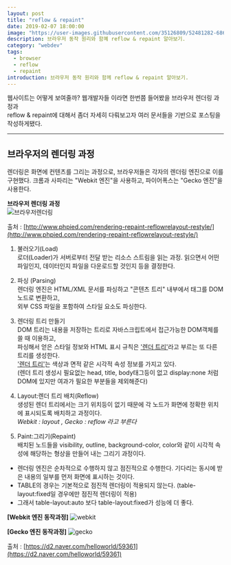 ```yaml
---
layout: post
title: "reflow & repaint"
date: 2019-02-07 18:00:00
image: "https://user-images.githubusercontent.com/35126809/52481282-6863e280-2bf1-11e9-9a0b-2caa30b8841f.png"
description: 브라우저 동작 원리와 함꼐 reflow & repaint 알아보기.
category: "webdev"
tags:
  - browser
  - reflow
  - repaint
introduction: 브라우저 동작 원리와 함께 reflow & repaint 알아보기.
---
```


웹사이트는 어떻게 보여줄까?
웹개발자들 이라면 한번쯤 들어봤을 브라우저 렌더링 과정과<br />reflow & repaint에 대해서
좀더 자세히 다뤄보고자 여러 문서들을 기반으로 포스팅을 작성하게됐다.

---

## 브라우저의 렌더링 과정

렌더링은 화면에 컨텐츠를 그리는 과정으로, 브라우저들은 각자의 렌더링 엔진으로 이를 구현했다.
크롬과 사파리는 "Webkit 엔진"을 사용하고, 파이어폭스는 "Gecko 엔진"을 사용한다.

**브라우저 렌더링 과정**<br />
![브라우저렌더링](http://www.phpied.com/files/reflow/render.png)

출처 : [http://www.phpied.com/rendering-repaint-reflowrelayout-restyle/](http://www.phpied.com/rendering-repaint-reflowrelayout-restyle/)

1. 불러오기(Load)<br />
   로더(Loader)가 서버로부터 전달 받는 리소스 스트림을 읽는 과정.
   읽으면서 어떤 파일인지, 데이터인지 파일을 다운로드할 것인지 등을 결정한다.

2. 파싱 (Parsing)<br />
   렌더링 엔진은 HTML/XML 문서를 파싱하고 "콘텐츠 트리" 내부에서 태그를 DOM 노드로 변환하고,<br />
   외부 CSS 파일을 포함하여 스타일 요소도 파싱한다.

3. 렌더링 트리 만들기<br />
   DOM 트리는 내용을 저장하는 트리로 자바스크립트에서 접근가능한 DOM객체를 쓸 때 이용하고,<br />
   파싱해서 얻은 스타일 정보와 HTML 표시 규칙은 ['렌더 트리'](https://www.html5rocks.com/en/tutorials/internals/howbrowserswork/)라고 부르는 또 다른 트리를 생성한다.<br />
   ['렌더 트리'](https://www.html5rocks.com/en/tutorials/internals/howbrowserswork/)는 색상과 면적 같은 시각적 속성 정보를 가지고 있다.<br />
   (렌더 트리 생성시 필요없는 head, title, body태그등이 없고 display:none 처럼 DOM에 있지만 여과가 필요한 부분들을 제외해준다)

4. Layout:렌더 트리 배치(Reflow)<br />
   생성된 렌더 트리에서는 크기 위치등이 없기 때문에 각 노드가 화면에 정확한 위치에 표시되도록 배치하고 과정이다.<br />
   _Webkit : layout , Gecko : reflow 라고 부른다_

5. Paint:그리기(Repaint)<br />
   배치된 노드들을 visibility, outline, background-color, color와 같이 시각적 속성에 해당하는 형상을 만들어 내는 그리기 과정이다.

- 렌더링 엔진은 순차적으로 수행하지 않고 점진적으로 수행한다. 기다리는 동시에 받은 내용의 일부를 먼저 화면에 표시하는 것이다.<br />
- TABLE의 경우는 기본적으로 점진적 렌더링이 적용되지 않는다. (table-layout:fixed일 경우에만 점진적 렌더링이 적용)<br />
- 그래서 table-layout:auto 보다 table-layout:fixed가 성능에 더 좋다.

**[Webkit 엔진 동작과정]**
![webkit](https://d2.naver.com/content/images/2015/06/helloworld-59361-3.png)

**[Gecko 엔진 동작과정]**
![gecko](https://d2.naver.com/content/images/2015/06/helloworld-59361-4.png)

출처 : [https://d2.naver.com/helloworld/59361](https://d2.naver.com/helloworld/59361)
